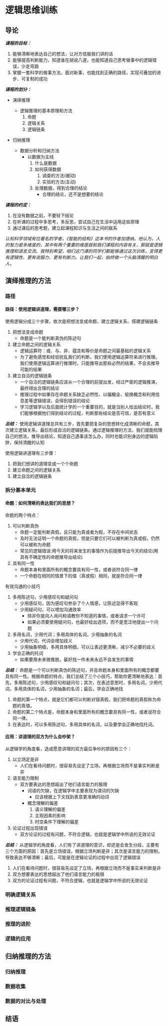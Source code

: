 # 逻辑思维训练

## 导论

**_课程的目标：_**

1. 能够清晰地表达自己的想法，让对方信服我们讲的话
2. 能够提高判断能力，知道谁在胡说八道，也能知道自己思考做事中的逻辑错误，少走弯路
3. 掌握一套科学的做事方法，面对新事，也能找到正确的路径，实现可叠加的进步、可复制的成功

**_课程的划分：_**

- 演绎推理
  - 逻辑推理的基本原理和方法
    1. 命题
    2. 逻辑关系
    3. 逻辑链条

- 归纳推理
  - 数据分析和归纳方法
    - 以数据为主线
      1. 什么是数据
      2. 如何获得数据
          1. 调查的方法(被动)
          2. 实验的方法(主动)
      3. 处理数据，得到合理的结论
          - 合理的结论，还不是想要的结论

**_课程的约定：_**

1. 在没有数据之前，不要轻下结论
2. 在听课的过程中多思考，多反思，尝试自己在生活中运用这些原理
3. 通过课后的思考题，建立起课程知识与生活之间的联系

_认知科学领域有位著名的学者，《智能的结构》这本书的作者加德纳。他认为，人的智力是多维度的，其中有两个重要的维度就和我们课程的内容有关，那就是逻辑推理和语言交流。我特别希望，咱们这门课的同学们都能够通过这次训练，变得更有逻辑性、更有说服力、更有判断力。让我们一起，始终做一个头脑清醒的明白人。_

## 演绎推理的方法

### 路径

#### 路径：使用逻辑讲道理，需要哪三步？

使用逻辑分成三个步骤，依次是把想法变成命题、建立逻辑关系、搭建逻辑链条

1. 把想法变成命题
    - 命题是一个能判断真伪的陈述句
2. 建立命题之间的逻辑关系
    - 逻辑运算符：或、与、非、蕴含和等价是命题之间最基础的逻辑关系
    - 为了避免感觉和经验扰乱我们的判断，我们使用逻辑运算符来进行推理。我们使用逻辑运算进行推理时，只能推导出那些必然的结果，不会去推导可能的结果
3. 建立自洽的逻辑链条
    - 一个自洽的逻辑链条应该从一个合理的前提出发，经过严密的逻辑推演，最终得出合理的结论
    - 推理过程中如果存在命题关系缺乏必然性、以偏概全、偷换概念和利用信息差等逻辑错误，会得到错误的结论
    - 学习逻辑学以及后面统计学的一个重要目的，就是当别人给出结论时，我们能够根据他们得到结论的过程，判断那些结论是否可信，是否有意义

**_总结：_**
使用逻辑讲道理总共有三步，首先要把复杂的思想转化成清晰的命题，其次建立逻辑关系，最后形成自洽的逻辑链条。通过逻辑推理的方法，我们就能梳理自己的想法，推导出结论，知道自己遇事该怎么办，同时也能识别身边的逻辑陷阱，保持清醒的认知

使用逻辑讲道理有三步骤：

1. 把我们想讲的道理变成一个个命题
2. 建立命题之间的逻辑关系
3. 建立自洽的逻辑链条

### 拆分基本单元

#### 命题：如何清晰的表达我们的思想？

命题的两个特点：

1. 可以判断真伪
    - 命题一定能判断真假，且只能为真或者为假，不存在中间状态
    - 及时无法证明一个命题的真假，但是只要它们可以被判断为真或假，仍然可以被称为命题
    - 常见的逻辑错误:用今天的将来发生的事情作为前提推导出今天的结论(用具有不确定性的命题推导出结论)
2. 具有同一性
    - 命题本身和里面所有的概念要具有同一性，或者说符合同一律
    - 一个命题在相同的情景下的值（真或假）相同，就是符合同一律

有效沟通的小技巧

1. 多用陈述句，少用感叹句和疑问句
    - 少用感叹句，因为感叹句参杂了个人情感，让陈述显得不客观
    - 少用疑问句，可以增加沟通效率
        - 除非你是向人询问和请教你不知道的事情，或者请求一个许可
        - 如果必须要使用疑问句，也最好给出选项，而不是宽泛地提出一个问题
2. 多用名词，少用代词；多用具体的名词，少用抽象的名词
    - 少用代词，代词会增加歧义
    - 少用抽象明细，多用具体明细，可以让表述更清晰，减少不必要的歧义
3. 学会正确的托词
    - 如果要用未来做推脱，最好找一件未来永远不会发生的事情

**_总结：_**
命题是一个可以判断真伪的陈述句，并且命题本身和里面所有的概念都要具有同一性。根据命题的特点，我们总结了三个小技巧，帮助你更清晰地表达：首先，多用陈述句，少用感叹句和疑问句；其次，在表述意思时，多用名词，少用代词，多用具体的名词，少用抽象的名词；最后，学会正确地找

1. 命题的第一个特点，就是它们都可以判断对错真假，我们把命题的真假称为命题的真值。
2. 命题的第二个特点是，命题本身和里面所有的概念要具有同一性，或者说符合同一律。
3. 在表达时，可以多用陈述句，多用具体的名词，以及要学会正确地找托词。

#### 应用：讲道理的双方为什么会吵架？

从逻辑学的角度看，造成愿意讲理的双方最后争吵的原因有三个：

1. 以立场定是非
    - 人们在看待问题时，很容易先设定了立场，再根据立场而不是事实判断是非
2. 语言能力限制
    - 双方要表达的思想超出了他们语言能力的极限
        - 词语的欠缺，在逻辑学中主要表现为谓词的欠缺  
            - 应该根据上下文找到表意更准确的动词
        - 概念理解的偏差
            1. 语义理解的偏差
            2. 主观因素的影响
            3. 时空条件下理解的偏差
3. 论证过程出现错误  
    - 双方论证的过程有问题，不符合逻辑，也就是逻辑学中所说的无效论证

**_总结：_**
从逻辑学的角度看，人们有了讲道理的意识，却还是会发生分歧，主要有三个方面的原因：首先是立场错误，根据立场判断是非；其次是语言能力的限制，导致表达不够清晰；最后，可能是在逻辑论证的过程中出现了逻辑错误

1. 人们在看待问题时，很容易先设定了立场，再根据立场而不是事实来判断是非
2. 双方想要表达的思想超出了他们语言能力的极限
3. 双方的论证过程有问题，不符合逻辑，也就是逻辑学中所说的无效论证

### 明确逻辑关系

### 推理逻辑链条

### 推理的进阶

### 逻辑的应用

## 归纳推理的方法

### 归纳推理

### 数据收集

### 数据的对比与处理

## 结语
